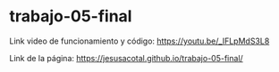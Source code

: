 # trabajo-05-final

Link video de funcionamiento y código: https://youtu.be/_IFLpMdS3L8

Link de la página: https://jesusacotal.github.io/trabajo-05-final/


